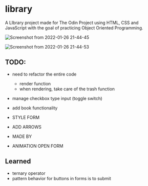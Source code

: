 # library
A LIbrary project made for The Odin Project using HTML, CSS and JavaScript with the goal of practicing Object Oriented Programming.

![Screenshot from 2022-01-26 21-44-45](https://user-images.githubusercontent.com/85142222/151277473-4a7b2f24-874b-4404-8637-55439423a801.png)

![Screenshot from 2022-01-26 21-44-53](https://user-images.githubusercontent.com/85142222/151277477-df4a8c20-f818-4053-a973-cfded1db11c0.png)

## TODO:
- need to refactor the entire code
    - render function 
    - when rendering, take care of the trash function
- manage checkbox type input (toggle switch)
- add book functionality

- STYLE FORM
- ADD ARROWS
- MADE BY
- ANIMATION OPEN FORM

## Learned
- ternary operator
- pattern behavior for buttons in forms is to submit
